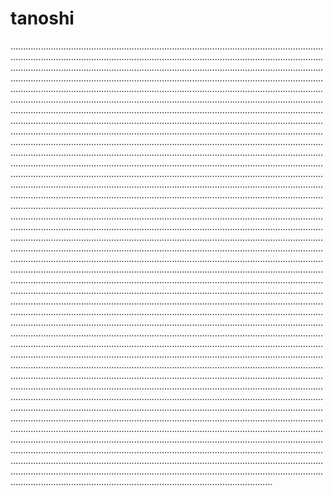 # tanoshi
....................................................................................................................................................................................................................................................................................................................................................................................................................................................................................................................................................................................................................................................................................................................................................................................................................................................................................................................................................................................................................................................................................................................................................................................................................................................................................................................................................................................................................................................................................................................................................................................................................................................................................................................................................................................................................................................................................................................................................................................................................................................................................................................................................................................................................................................................................................................................................................................................................................................................................................................................................................................................................................................................................................................................................................................................................................................................................................................................................................................................................................................................................................................................................................................................................................................................................................................................................................................................................................................................................................................................................................................................................................................................................................................................................................................................................................................................................................................................................................................................................................................................................................................................................................................................................................................................................................................................................................................................................................................................................................................................................................................................................................................................................................................................................................................................................................................................................................................................................................................................................................................................................................................................................................................................................................................................................................................................................................................................